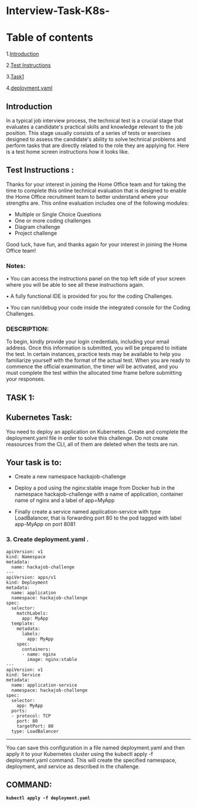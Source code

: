 # Interview-Task-K8s-

# Table of contents

1.[Introduction](#**<Introduction>**)

2.[Test Instructions](#**<Test-Instructions>**)

3.[Task1](#**<Task1>**)

4.[deployment.yaml](#**<deployment.yaml>**)

## **Introduction**

In a typical job interview process, the technical test is a crucial stage that evaluates a candidate's practical skills and knowledge relevant to the job position. This stage usually consists of a series of tests or exercises designed to assess the candidate's ability to solve technical problems and perform tasks that are directly related to the role they are applying for. Here is a test home screen instructions how it looks like.

## Test Instructions : 

Thanks for your interest in joining the Home Office team and for taking the time to complete this online technical evaluation that is designed to enable the Home Office recruitment team to better understand where your strengths are.
This online evaluation includes one of the following modules:
* Multiple or Single Choice Questions
* One or more coding challenges
* Diagram challenge
* Project challenge

Good luck, have fun, and thanks again for your interest in joining the Home Office team!

### Notes:

• You can access the instructions panel on the top left side of your screen where you will be able to see all these instructions again.

• A fully functional IDE is provided for you for the coding Challenges.

• You can run/debug your code inside the integrated console for the Coding Challenges.

### DESCRIPTION: 

To begin, kindly provide your login credentials, including your email address. Once this information is submitted, you will be prepared to initiate the test. In certain instances, practice tests may be available to help you familiarize yourself with the format of the actual test. When you are ready to commence the official examination, the timer will be activated, and you must complete the test within the allocated time frame before submitting your responses.

## TASK 1:

## Kubernetes Task:

You need to deploy an application on Kubernetes. Create and complete the deployment.yaml file in order to solve this challenge. Do not create reasources from the CLI, all of them are deleted when the tests are run.

## Your task is to:

* ﻿﻿Create a new namespace hackajob-challenge

* ﻿﻿Deploy a pod using the nginx:stable image from Docker hub in the namespace hackajob-challenge with a name of application, container name of nginx and a label 
  of app=MyApp 

* Finally create a service named application-service with type LoadBalancer, that is forwarding port 80 to the pod tagged with label app-MyApp on port 8081

### **3. Create deployment.yaml .**

```
apiVersion: v1
kind: Namespace
metadata:
  name: hackajob-challenge
---
apiVersion: apps/v1
kind: Deployment
metadata:
  name: application
  namespace: hackajob-challenge
spec:
  selector:
    matchLabels:
      app: MyApp
  template:
    metadata:
      labels:
        app: MyApp
    spec:
      containers:
      - name: nginx
        image: nginx:stable
---
apiVersion: v1
kind: Service
metadata:
  name: application-service
  namespace: hackajob-challenge
spec:
  selector:
    app: MyApp
  ports:
  - protocol: TCP
    port: 80
    targetPort: 80
  type: LoadBalancer
```
***

You can save this configuration in a file named deployment.yaml and then apply it to your Kubernetes cluster using the kubectl apply -f deployment.yaml command. This will create the specified namespace, deployment, and service as described in the challenge.

## COMMAND: 

 **```kubectl apply -f deployment.yaml```**







